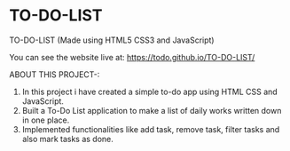 # TO-DO-LIST

TO-DO-LIST (Made using HTML5 CSS3 and JavaScript)

You can see the website live at: https://todo.github.io/TO-DO-LIST/

ABOUT THIS PROJECT-:

  1. In this project i have created a simple to-do app using HTML CSS and JavaScript.
  2. Built a To-Do List application to make a list of daily works written down in one place.
  3. Implemented functionalities like add task, remove task, filter tasks and also mark tasks as done.
 
